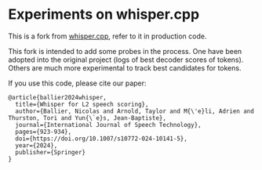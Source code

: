 # Experiments on whisper.cpp

This is a fork from [whisper.cpp](https://github.com/ggml-org/whisper.cpp), refer to it in production code.

This fork is intended to add some probes in the process.
One have been adopted into the original project (logs of best decoder scores of tokens).
Others are much more experimental to track best candidates for tokens.

If you use this code, please cite our paper:
```
@article{ballier2024whisper,
  title={Whisper for L2 speech scoring},
  author={Ballier, Nicolas and Arnold, Taylor and M{\'e}li, Adrien and Thurston, Tori and Yun{\`e}s, Jean-Baptiste},
  journal={International Journal of Speech Technology},
  pages={923-934},
  doi={https://doi.org/10.1007/s10772-024-10141-5},
  year={2024},
  publisher={Springer}
}
```
